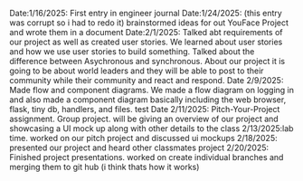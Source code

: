 ﻿Date:1/16/2025: First entry in engineer journal
Date:1/24/2025: (this entry was corrupt so i had to redo it) brainstormed ideas for out YouFace Project and wrote them in a document
Date:2/1/2025: Talked abt requirements of our project as well as created user stories. We learned about user stories and how we use user stories to build something. Talked about the difference between Asychronous and synchronous. About our project it is going to be about world leaders and they will be able to post to their community while their community and react and respond.
Date 2/9/2025: Made flow and component diagrams. We made a flow diagram on logging in and also made a component diagram basically including the web browser, flask, tiny db, handlers, and files.
test
Date 2/11/2025: Pitch-Your-Project assignment. Group project. will be giving an overview of our project and showcasing a UI mock up along with other details to the class
2/13/2025:lab time. worked on our pitch project and discussed ui mockups
2/18/2025: presented our project and heard other classmates project
2/20/2025: Finished project presentations. worked on create individual branches and merging them to git hub (i think thats how it works)
